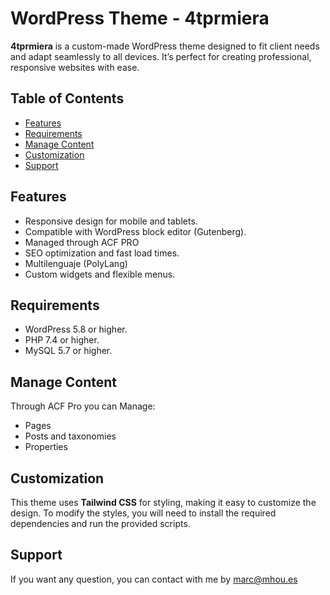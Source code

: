 # WordPress Theme - 4tprmiera

**4tprmiera** is a custom-made WordPress theme designed to fit client needs and adapt seamlessly to all devices. It’s perfect for creating professional, responsive websites with ease.

## Table of Contents

- [Features](#features)
- [Requirements](#requirements)
- [Manage Content](#manage-content)
- [Customization](#customization)
- [Support](#support)


## Features

- Responsive design for mobile and tablets.
- Compatible with WordPress block editor (Gutenberg).
- Managed through ACF PRO
- SEO optimization and fast load times.
- Multilenguaje (PolyLang)
- Custom widgets and flexible menus.


## Requirements

- WordPress 5.8 or higher.
- PHP 7.4 or higher.
- MySQL 5.7 or higher.


## Manage Content
Through ACF Pro you can Manage:

- Pages
- Posts and taxonomies
- Properties

## Customization
This theme uses **Tailwind CSS** for styling, making it easy to customize the design. To modify the styles, you will need to install the required dependencies and run the provided scripts.



## Support
If you want any question, you can contact with me by marc@mhou.es


